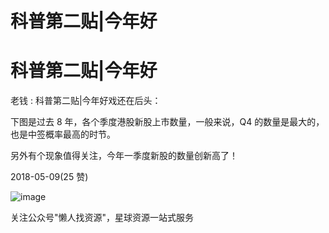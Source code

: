 # 科普第二贴|今年好

# 科普第二贴|今年好

老钱 : 科普第二贴|今年好戏还在后头：

下图是过去 8 年，各个季度港股新股上市数量，一般来说，Q4 的数量是最大的，也是中签概率最高的时节。

另外有个现象值得关注，今年一季度新股的数量创新高了！

2018-05-09(25 赞)

![image](img/Image_796.png)

关注公众号"懒人找资源"，星球资源一站式服务